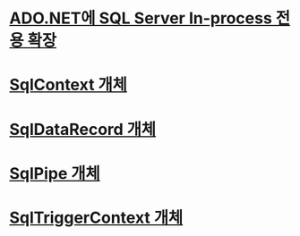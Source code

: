 # [ADO.NET에 SQL Server In-process 전용 확장](sql-server-in-process-specific-extensions-to-ado-net.md)
# [SqlContext 개체](sqlcontext-object.md)
# [SqlDataRecord 개체](sqldatarecord-object.md)
# [SqlPipe 개체](sqlpipe-object.md)
# [SqlTriggerContext 개체](sqltriggercontext-object.md)
